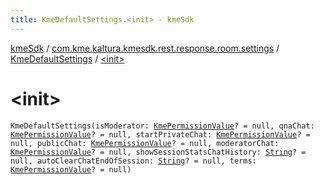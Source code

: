 ```yaml
---
title: KmeDefaultSettings.<init> - kmeSdk
---
```


[kmeSdk](../../index.html) / [com.kme.kaltura.kmesdk.rest.response.room.settings](../index.html) / [KmeDefaultSettings](index.html) / [&lt;init&gt;](./-init-.html)

# &lt;init&gt;

`KmeDefaultSettings(isModerator: `[`KmePermissionValue`](../../com.kme.kaltura.kmesdk.ws.message.type.permissions/-kme-permission-value/index.html)`? = null, qnaChat: `[`KmePermissionValue`](../../com.kme.kaltura.kmesdk.ws.message.type.permissions/-kme-permission-value/index.html)`? = null, startPrivateChat: `[`KmePermissionValue`](../../com.kme.kaltura.kmesdk.ws.message.type.permissions/-kme-permission-value/index.html)`? = null, publicChat: `[`KmePermissionValue`](../../com.kme.kaltura.kmesdk.ws.message.type.permissions/-kme-permission-value/index.html)`? = null, moderatorChat: `[`KmePermissionValue`](../../com.kme.kaltura.kmesdk.ws.message.type.permissions/-kme-permission-value/index.html)`? = null, showSessionStatsChatHistory: `[`String`](https://kotlinlang.org/api/latest/jvm/stdlib/kotlin/-string/index.html)`? = null, autoClearChatEndOfSession: `[`String`](https://kotlinlang.org/api/latest/jvm/stdlib/kotlin/-string/index.html)`? = null, terms: `[`KmePermissionValue`](../../com.kme.kaltura.kmesdk.ws.message.type.permissions/-kme-permission-value/index.html)`? = null)`